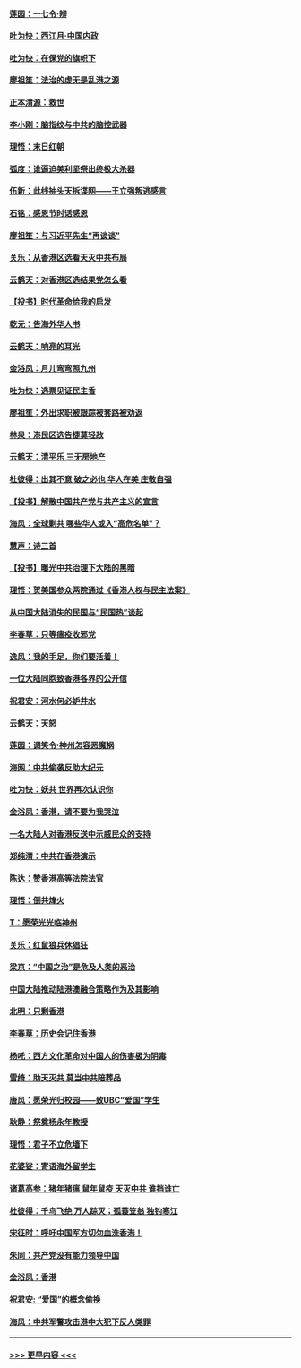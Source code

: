 #### [莲园：一七令‧辨](../pages/nsc993/n11692558.md?t=12011733) 
#### [吐为快：西江月·中国内政](../pages/nsc993/n11692071.md?t=12011733) 
#### [吐为快：在保党的旗帜下](../pages/nsc993/n11691188.md?t=12011733) 
#### [廖祖笙：法治的虚无是乱港之源](../pages/nsc993/n11690605.md?t=12011733) 
#### [正本清源：救世](../pages/nsc993/n11689134.md?t=12011733) 
#### [李小刚：脑指纹与中共的脑控武器](../pages/nsc993/n11688900.md?t=12011733) 
#### [理悟：末日红朝](../pages/nsc993/n11688829.md?t=12011733) 
#### [弧度：谁逼迫美利坚祭出终极大杀器](../pages/nsc993/n11688735.md?t=12011733) 
#### [伍新：此线抽头天拆谍网——王立强叛逃感言](../pages/nsc993/n11687981.md?t=12011733) 
#### [石铭：感恩节时话感恩](../pages/nsc993/n11687568.md?t=12011733) 
#### [廖祖笙：与习近平先生“再谈谈”](../pages/nsc993/n11687005.md?t=12011733) 
#### [关乐：从香港区选看天灭中共布局](../pages/nsc993/n11686647.md?t=12011733) 
#### [云鹤天：对香港区选结果党怎么看](../pages/nsc993/n11686216.md?t=12011733) 
#### [【投书】时代革命给我的启发](../pages/nsc993/n11684287.md?t=12011733) 
#### [乾元：告海外华人书](../pages/nsc993/n11684044.md?t=12011733) 
#### [云鹤天：响亮的耳光](../pages/nsc993/n11684254.md?t=12011733) 
#### [金浴凤：月儿弯弯照九州](../pages/nsc993/n11684231.md?t=12011733) 
#### [吐为快：选票见证民主香](../pages/nsc993/n11684206.md?t=12011733) 
#### [廖祖笙：外出求职被跟踪被套路被劝返](../pages/nsc993/n11683874.md?t=12011733) 
#### [林泉：港民区选告捷莫轻敌](../pages/nsc993/n11683930.md?t=12011733) 
#### [云鹤天：清平乐 三无房地产](../pages/nsc993/n11681521.md?t=12011733) 
#### [杜彼得：出其不意 破之必也 华人在美 庄敬自强](../pages/nsc993/n11679554.md?t=12011733) 
#### [【投书】解散中国共产党与共产主义的宣言](../pages/nsc993/n11679177.md?t=12011733) 
#### [海风：全球剿共 哪些华人或入“高危名单”？](../pages/nsc993/n11678617.md?t=12011733) 
#### [慧声：诗三首](../pages/nsc993/n11678848.md?t=12011733) 
#### [【投书】曝光中共治理下大陆的黑暗](../pages/nsc993/n11678674.md?t=12011733) 
#### [理悟：贺美国参众两院通过《香港人权与民主法案》](../pages/nsc993/n11678104.md?t=12011733) 
#### [从中国大陆消失的民国与“民国热”谈起](../pages/nsc993/n11678075.md?t=12011733) 
#### [李春草：只等瘟疫收邪党](../pages/nsc993/n11677308.md?t=12011733) 
#### [逸风：我的手足，你们要活着！](../pages/nsc993/n11676352.md?t=12011733) 
#### [一位大陆同胞致香港各界的公开信](../pages/nsc993/n11675761.md?t=12011733) 
#### [祝君安：河水何必妒井水](../pages/nsc993/n11675746.md?t=12011733) 
#### [云鹤天：天怒](../pages/nsc993/n11675718.md?t=12011733) 
#### [莲园：调笑令‧神州怎容恶魔祸](../pages/nsc993/n11675648.md?t=12011733) 
#### [海网：中共偷袭反助大纪元](../pages/nsc993/n11673515.md?t=12011733) 
#### [吐为快：妖共 世界再次认识你](../pages/nsc993/n11673506.md?t=12011733) 
#### [金浴凤：香港，请不要为我哭泣](../pages/nsc993/n11673248.md?t=12011733) 
#### [一名大陆人对香港反送中示威民众的支持](../pages/nsc993/n11672615.md?t=12011733) 
#### [郑纯清：中共在香港演示](../pages/nsc993/n11670539.md?t=12011733) 
#### [陈达：赞香港高等法院法官](../pages/nsc993/n11669542.md?t=12011733) 
#### [理悟：倒共烽火](../pages/nsc993/n11668844.md?t=12011733) 
#### [T：愿荣光光临神州](../pages/nsc993/n11668421.md?t=12011733) 
#### [关乐：红鼠狼兵休猖狂](../pages/nsc993/n11668378.md?t=12011733) 
#### [梁京：“中国之治”是危及人类的恶治](../pages/nsc993/n11668328.md?t=12011733) 
#### [中国大陆推动陆港澳融合策略作为及其影响](../pages/nsc993/n11668157.md?t=12011733) 
#### [北明：只剩香港](../pages/nsc993/n11668002.md?t=12011733) 
#### [李春草：历史会记住香港](../pages/nsc993/n11667927.md?t=12011733) 
#### [杨吒：西方文化革命对中国人的伤害极为阴毒](../pages/nsc993/n11664521.md?t=12011733) 
#### [雪绮：助天灭共 莫当中共陪葬品](../pages/nsc993/n11662650.md?t=12011733) 
#### [唐风：愿荣光归校园——致UBC“爱国”学生](../pages/nsc993/n11662194.md?t=12011733) 
#### [耿静：祭奠杨永年教授](../pages/nsc993/n11662514.md?t=12011733) 
#### [理悟：君子不立危墙下](../pages/nsc993/n11662172.md?t=12011733) 
#### [花婆娑：寄语海外留学生](../pages/nsc993/n11662121.md?t=12011733) 
#### [诸葛高参：猪年猪瘟 鼠年鼠疫 天灭中共 谁挡谁亡](../pages/nsc993/n11661980.md?t=12011733) 
#### [杜彼得：千鸟飞绝 万人踪灭；孤蓑笠翁 独钓寒江](../pages/nsc993/n11661170.md?t=12011733) 
#### [宋征时：呼吁中国军方切勿血洗香港！](../pages/nsc993/n11415318.md?t=12011733) 
#### [朱同：共产党没有能力领导中国](../pages/nsc993/n11660421.md?t=12011733) 
#### [金浴凤：香港](../pages/nsc993/n11660419.md?t=12011733) 
#### [祝君安: “爱国”的概念偷换](../pages/nsc993/n11659706.md?t=12011733) 
#### [海风：中共军警攻击港中大犯下反人类罪](../pages/nsc993/n11659632.md?t=12011733) 

----
#### [ >>> 更早内容 <<< ](../indexes/nsc993-earlier.md)

